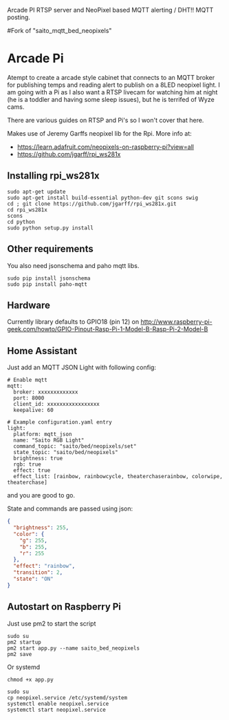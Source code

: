 Arcade PI RTSP server and NeoPixel based MQTT alerting / DHT!! MQTT posting. 

#Fork of "saito_mqtt_bed_neopixels" 

# Arcade Pi

Atempt to create a arcade style cabinet that connects to an MQTT broker for publishing temps and reading alert to publish on a 8LED neopixel light. I am going with a Pi as I also want a RTSP livecam for watching him at night (he is a toddler and having some sleep issues), but he is terrifed of Wyze cams. 

There are various guides on RTSP and Pi's so I won't cover that here. 

Makes use of Jeremy Garffs neopixel lib for the Rpi. More info at:
* https://learn.adafruit.com/neopixels-on-raspberry-pi?view=all
* https://github.com/jgarff/rpi_ws281x

## Installing rpi_ws281x

```shell
sudo apt-get update
sudo apt-get install build-essential python-dev git scons swig
cd ; git clone https://github.com/jgarff/rpi_ws281x.git
cd rpi_ws281x
scons
cd python
sudo python setup.py install
```

## Other requirements

You also need jsonschema and paho mqtt libs.

```shell
sudo pip install jsonschema
sudo pip install paho-mqtt
```

## Hardware

Currently library defaults to GPIO18 (pin 12) on http://www.raspberry-pi-geek.com/howto/GPIO-Pinout-Rasp-Pi-1-Model-B-Rasp-Pi-2-Model-B

## Home Assistant

Just add an MQTT JSON Light with following config:

```
# Enable mqtt
mqtt:
  broker: xxxxxxxxxxxxx
  port: 8000
  client_id: xxxxxxxxxxxxxxxxx
  keepalive: 60

# Example configuration.yaml entry
light:
  platform: mqtt_json
  name: "Saito RGB Light"
  command_topic: "saito/bed/neopixels/set"
  state_topic: "saito/bed/neopixels"
  brightness: true
  rgb: true
  effect: true
  effect_list: [rainbow, rainbowcycle, theaterchaserainbow, colorwipe, theaterchase]
```

and you are good to go.

State and commands are passed using json:

```json
{
  "brightness": 255,
  "color": {
    "g": 255,
    "b": 255,
    "r": 255
  },
  "effect": "rainbow",
  "transition": 2,
  "state": "ON"
}
```

## Autostart on Raspberry Pi

Just use pm2 to start the script

```shell
sudo su
pm2 startup
pm2 start app.py --name saito_bed_neopixels
pm2 save
```

Or systemd

```shell
chmod +x app.py

sudo su
cp neopixel.service /etc/systemd/system
systemctl enable neopixel.service
systemctl start neopixel.service
```
